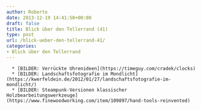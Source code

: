 ```yaml
---
author: Roberto
date: 2013-12-19 14:41:50+00:00
draft: false
title: Blick über den Tellerrand (41)
type: post
url: /blick-ueber-den-tellerrand-41/
categories:
- Blick über den Tellerrand
---
```



	  * [BILDER: Verrückte Uhrenideen](https://timeguy.com/cradek/clocks)
	  * [BILDER: Landschaftsfotografie im Mondlicht](https://kwerfeldein.de/2012/01/27/landschaftsfotografie-im-mondlicht/)
	  * [BILDER: Steampunk-Versionen klassischer Holzbearbeitungswerkzeuge](https://www.finewoodworking.com/item/109897/hand-tools-reinvented)

